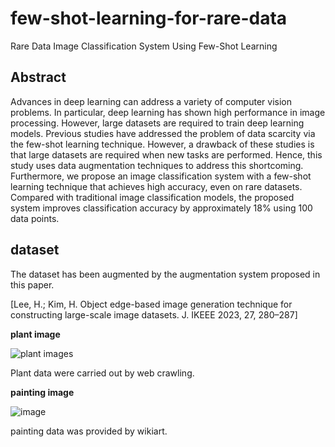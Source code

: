 # few-shot-learning-for-rare-data
Rare Data Image Classification System Using Few-Shot Learning

## Abstract

Advances in deep learning can address a variety of computer vision problems. In particular, deep learning has shown high performance in image processing. However, large datasets are required to train deep learning models. Previous studies have addressed the problem of data scarcity via the few-shot learning technique. However, a drawback of these studies is that large datasets are required when new tasks are performed. Hence, this study uses data augmentation techniques to address this shortcoming. Furthermore, we propose an image classification system with a few-shot learning technique that achieves high accuracy, even on rare datasets. Compared with traditional image classification models, the proposed system improves classification accuracy by approximately 18% using 100 data points.

## dataset

The dataset has been augmented by the augmentation system proposed in this paper.

[Lee, H.; Kim, H. Object edge-based image generation technique for constructing large-scale image datasets. J. IKEEE 2023, 27, 280–287]

**plant image**

![plant images](https://github.com/user-attachments/assets/cb2a76de-fbd3-4266-9682-42d2cfff0d81)

Plant data were carried out by web crawling.


**painting image**

![image](https://github.com/user-attachments/assets/0582059e-a1ab-4bbc-b5ea-f6f1e1e8e089)

painting data was provided by wikiart.
